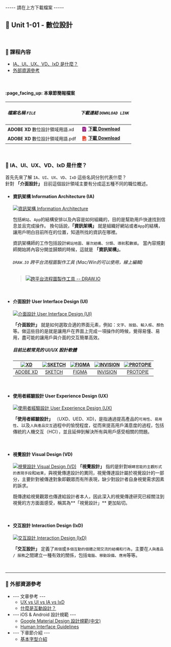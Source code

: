 ----- 請在上方下載檔案 -----

:book: Unit 1-01 - 數位設計
-------------------

&nbsp;

### :pushpin: 課程內容
 - [IA、UI、UX、VD、IxD 是什麼？](#ia%E3%80%81ui%E3%80%81ux%E3%80%81vd%E3%80%81ixd-%E6%98%AF%E4%BB%80%E9%BA%BC%EF%BC%9F)
 - [外部資源參考](#%E5%A4%96%E9%83%A8%E8%B3%87%E6%BA%90%E5%8F%83%E8%80%83)
   
 &nbsp;

 <h4> :page_facing_up: 本章節簡報檔案 </h4>

  | <h5> <b> 檔案名稱 </b> `FILE` </h5> | <h5> <b> 下載連結 </b> `DOWNLOAD LINK` </h5>  |
  | :----------------------------------| :------------------------------------------- |
  | <b>ADOBE XD</b> 數位設計領域用語.xd  | [ <img src="img/fileXd.svg" width="24" align="top">**下載 Download** ](數位設計領域用語介紹.pdf)|
  | <b>ADOBE XD</b> 數位設計領域用語.pdf | [ <img src="img/filePdf.svg" width="24" align="top">**下載 Download** ](數位設計領域用語介紹.xd) |

  &nbsp;

### :pushpin: IA、UI、UX、VD、IxD 是什麼？
  首先先來了解 `IA`、`UI`、`UX`、`VD`、`IxD` 這些名詞分別代表什麼？  
  針對 **「介面設計」** 目前這個設計領域主要有分成這五種不同的職位概述。

  * #### 資訊架構 Information Architecture (IA)
    
    [<img src="https://raw.githubusercontent.com/Barry028/Ui-Design/master/Unit_1-02--%E5%9F%BA%E6%9C%AC%E5%AD%97%E5%9E%8B%E4%BB%8B%E7%B4%B9/img/img-ia.png" alt="資訊架構 Information Architecture">](#!)

    包括`網站`、`App`的結構安排以及內容是如何組織的，目的是幫助用戶快速找到信息並且完成操作。
    換句話說，**「資訊架構」** 就是組織好網站或者`App`的結構，讓用戶明白目前所在的位置，知道所找的資訊在哪裡。
   
    資訊架構師的工作包括設計`網站地圖`、`層次結構`、`分類`、`導航`和`數據`。
    當內容規劃師開始將內容分開並歸類的時候，這就是 **「資訊架構」**。

    ###### `DRAW.IO` 跨平台流程圖製作工具 (Mac/Win的可以使用，線上編輯)
    > [<img width="480" src="https://raw.githubusercontent.com/Barry028/Ui-Design/master/Unit_1-02--%E5%9F%BA%E6%9C%AC%E5%AD%97%E5%9E%8B%E4%BB%8B%E7%B4%B9/img/img-drawio.png" alt="跨平台流程圖製作工具 -- DRAW.IO">](https://www.draw.io)

    &nbsp;
 
  * #### 介面設計 User Interface Design (UI)
    
    [<img src="https://raw.githubusercontent.com/Barry028/Ui-Design/master/Unit_1-02--%E5%9F%BA%E6%9C%AC%E5%AD%97%E5%9E%8B%E4%BB%8B%E7%B4%B9/img/img-ui.png" alt="介面設計 User Interface Design (UI)">](#!)

    **「介面設計」** 就是如何選取合適的界面元素，例如：`文字`、`按鈕`、`輸入框`、`顏色`等。做這些目的是就是讓用戶在界面上完成一項操作的時候，覺得易懂、易用，盡可能的讓用戶與介面的交互簡單高效。



    ##### 目前比較常見的 UI/UX 設計軟體
    | [<img src="https://raw.githubusercontent.com/Barry028/Ui-Design/master/Unit_1-02--%E5%9F%BA%E6%9C%AC%E5%AD%97%E5%9E%8B%E4%BB%8B%E7%B4%B9/img/logo-xd.svg" alt="XD">](#!) | [<img src="https://raw.githubusercontent.com/Barry028/Ui-Design/master/Unit_1-02--%E5%9F%BA%E6%9C%AC%E5%AD%97%E5%9E%8B%E4%BB%8B%E7%B4%B9/img/logo-sk.svg" alt="SKETCH">](#!) | [<img src="https://raw.githubusercontent.com/Barry028/Ui-Design/master/Unit_1-02--%E5%9F%BA%E6%9C%AC%E5%AD%97%E5%9E%8B%E4%BB%8B%E7%B4%B9/img/logo-figma.svg" alt="FIGMA">](#!) | [<img src="https://raw.githubusercontent.com/Barry028/Ui-Design/master/Unit_1-02--%E5%9F%BA%E6%9C%AC%E5%AD%97%E5%9E%8B%E4%BB%8B%E7%B4%B9/img/logo-invision.svg" alt="INVISION">](#!) | [<img src="https://raw.githubusercontent.com/Barry028/Ui-Design/master/Unit_1-02--%E5%9F%BA%E6%9C%AC%E5%AD%97%E5%9E%8B%E4%BB%8B%E7%B4%B9/img/logo-protopie.svg" alt="PROTOPIE">](#!)|
    | :---: | :---: | :---: | :---: | :---: |
    | [ADOBE XD](https://www.adobe.com/tw/products/xd.html) | [SKETCH](https://www.sketch.com/) | [FIGMA](https://www.figma.com/) | [INVISION](https://www.invisionapp.com/) | [PROTOPIE](http://pxlme.me/veInML62)|

    &nbsp;

  * #### 使用者經驗設計 User Experience Design (UX)
    
    [<img src="https://raw.githubusercontent.com/Barry028/Ui-Design/master/Unit_1-02--%E5%9F%BA%E6%9C%AC%E5%AD%97%E5%9E%8B%E4%BB%8B%E7%B4%B9/img/img-ux.png" alt="使用者經驗設計 User Experience Design (UX)">](#!)

    **「使用者經驗設計」** （UXD、UED、XD)，是指通過提高產品的`可用性`、`易用性`、以及`人與產品交互`過程中的愉悅程度，從而來提高用戶滿意度的過程，包括傳統的人機交互（HCI），並且延伸到解決所有與用戶感受相關的問題。

    &nbsp;

  * #### 視覺設計 Visual  Design (VD)
    
    [<img src="https://raw.githubusercontent.com/Barry028/Ui-Design/master/Unit_1-02--%E5%9F%BA%E6%9C%AC%E5%AD%97%E5%9E%8B%E4%BB%8B%E7%B4%B9/img/img-vd.png" alt="視覺設計 Visual  Design (VD)">](#!)
    **「視覺設計」** 指的是針對`眼睛官能的主觀形式的表現手段`和`結果`，與視覺傳達設計的異同，視覺傳達設計屬於視覺設計的一部分，主要針對被傳達對象即觀眾而有所表現，缺少對設計者自身視覺需求因素的訴求。
	
    既傳達給視覺觀眾也傳達給設計者本人，因此深入的視覺傳達研究已經關注到視覺的方方面面感受，稱其為**「視覺設計」** 更加貼切。

    &nbsp;

  * #### 交互設計 Interaction Design (IxD)
    
    [<img src="https://raw.githubusercontent.com/Barry028/Ui-Design/master/Unit_1-02--%E5%9F%BA%E6%9C%AC%E5%AD%97%E5%9E%8B%E4%BB%8B%E7%B4%B9/img/img-ixd.png" alt="交互設計 Interaction Design (IxD)">](#!)

    **「交互設計」** 定義了`兩個`或`多個互動的個體之間交流的結構和行為`，主要在`人與產品 / 服務`之間建立一種有效的關係，包括`電腦`、`移動設備`、`應用`等等。

    &nbsp;

---

### :pushpin: 外部資源參考
 * --- 文章參考 ---
	 * [UX vs UI vs IA vs IxD](https://uxplanet.org/ux-vs-ui-vs-ia-vs-ixd-4-confusing-digital-design-terms-defined-1ae2f82418c7)
	 * [什麼是互動設計？](https://blog.akanelee.me/posts/166419-an-introduction-to-interaction-design/)
 * --- iOS & Android 設計規範 ---
	 * [Google Material Design 設計規範(中文)](https://wcc723.gitbooks.io/google_design_translate/material-design-introduction.html)
	 * [Human Interface Guidelines](https://developer.apple.com/design/human-interface-guidelines/)
 * --- 下章節介紹 ---
	 * [基本字型介紹](https://github.com/Barry028/Ui-Design/tree/master/Unit_1-02--%E5%9F%BA%E6%9C%AC%E5%AD%97%E5%9E%8B%E4%BB%8B%E7%B4%B9 "基本字型介紹")

